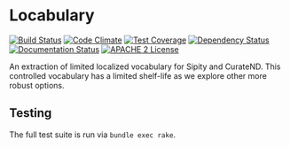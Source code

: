 # Locabulary

[![Build Status](https://travis-ci.org/ndlib/locabulary.png?branch=master)](https://travis-ci.org/ndlib/locabulary)
[![Code Climate](https://codeclimate.com/github/ndlib/locabulary.png)](https://codeclimate.com/github/ndlib/locabulary)
[![Test Coverage](https://codeclimate.com/github/ndlib/locabulary/badges/coverage.svg)](https://codeclimate.com/github/ndlib/locabulary)
[![Dependency Status](https://gemnasium.com/ndlib/locabulary.svg)](https://gemnasium.com/ndlib/locabulary)
[![Documentation Status](http://inch-ci.org/github/ndlib/locabulary.svg?branch=master)](http://inch-ci.org/github/ndlib/locabulary)
[![APACHE 2 License](http://img.shields.io/badge/APACHE2-license-blue.svg)](./LICENSE)

An extraction of limited localized vocabulary for Sipity and CurateND.
This controlled vocabulary has a limited shelf-life as we explore other more
robust options.

## Testing

The full test suite is run via `bundle exec rake`.
